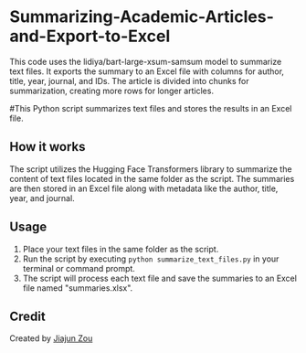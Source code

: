 # Summarizing-Academic-Articles-and-Export-to-Excel
This code uses the lidiya/bart-large-xsum-samsum model to summarize text files. It exports the summary to an Excel file with columns for author, title, year, journal, and IDs. The article is divided into chunks for summarization, creating more rows for longer articles.

#This Python script summarizes text files and stores the results in an Excel file.

## How it works

The script utilizes the Hugging Face Transformers library to summarize the content of text files located in the same folder as the script. The summaries are then stored in an Excel file along with metadata like the author, title, year, and journal.

## Usage

1. Place your text files in the same folder as the script.
2. Run the script by executing `python summarize_text_files.py` in your terminal or command prompt.
3. The script will process each text file and save the summaries to an Excel file named "summaries.xlsx".

## Credit

Created by [Jiajun Zou](https://github.com/jzou1995)
